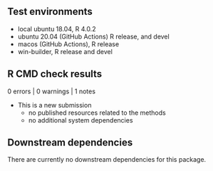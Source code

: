 ## Test environments
* local ubuntu 18.04, R 4.0.2
* ubuntu 20.04 (GitHub Actions) R release, and devel
* macos (GitHub Actions), R release
* win-builder, R release and devel

## R CMD check results

0 errors | 0 warnings | 1 notes

* This is a new submission
  - no published resources related to the methods
  - no additional system dependencies

## Downstream dependencies

There are currently no downstream dependencies for this package.
